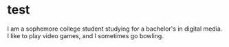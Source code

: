 # test

I am a sophemore college student studying for a bachelor's in digital media. I like to play video games, and I sometimes go bowling.
